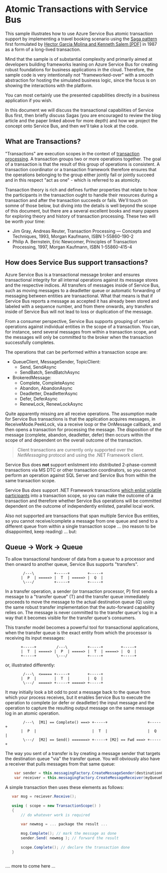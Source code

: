 # Atomic Transactions with Service Bus

This sample illustrates how to use Azure Service Bus atomic transaction support by implementing a 
travel booking scenario using the [Saga pattern](http://kellabyte.com/2012/05/30/clarifying-the-saga-pattern/)
first formulated by [Hector Garcia Molina and Kenneth Salem [PDF]](http://www.cs.cornell.edu/andru/cs711/2002fa/reading/sagas.pdf) 
in 1987 as a form of a long-lived transaction.     

Mind that the sample is of substantial complexity and primarily aimed at developers building frameworks leaning 
on Azure Service Bus for creating robust foundations for business applications in the cloud. Therefore, the sample 
code is very intentionally not "frameworked-over" with a smooth abstraction for hosting the simulated business logic,
since the focus is on showing the interactions with the platform. 

You can most certainly use the presented capabilities directly in a business application if you wish.

In this document we will discuss the transactional capabilities of Service Bus first, then briefly discuss Sagas (you 
are encouraged to review the blog article and the paper linked above for more depth) and how we project the concept
onto Service Bus, and then we'll take a look at the code.  

## What are Transactions?

"Transactions" are execution scopes in the context of [transaction processing](https://en.wikipedia.org/wiki/Transaction_processing).
A transaction groups two or more operations together. The goal of a transaction is that the result of this group of operations 
is consistent. A transaction coordinator or a transaction framework therefore ensures that the operations belonging to the group 
either jointly fail or jointly succeed and in this respect "act as one" - which is referred to as atomicity. 

Transaction theory is rich and defines further properties that relate to how the participants in the transaction ought to handle 
their resources during a transaction and after the transaction succeeds or fails. We'll touch on somne of those below, but diving 
into the details is well beyond the scope of this document, but there are a several excellent books and many papers for exploring 
theory and history of transaction processing. These two will be worth your time:

* Jim Gray, Andreas Reuter, Transaction Processing — Concepts and Techniques, 1993, Morgan Kaufmann, ISBN 1-55860-190-2
* Philip A. Bernstein, Eric Newcomer, Principles of Transaction Processing, 1997, Morgan Kaufmann, ISBN 1-55860-415-4
  
## How does Service Bus support transactions?

Azure Service Bus is a transactional message broker and ensures transactional integrity for all internal operations 
against its message stores and the respective indices. All transfers of messages inside of Service Bus, such as moving 
messages to a deadletter queue or automatic forwarding of messaging between entities are transactional. What that means is 
that if Service Bus reports a message as accepted it has already been stored and labeled with a sequence number, and from 
there onwards, any transfers inside of Service Bus will not lead to loss or duplication of the message. 

From a consumer perspective, Service Bus supports grouping of certain operations against individual entities in the scope 
of a transaction. You can, for instance, send several messages from within a transaction scope, and the messages will only 
be committed to the broker when the transaction successfully completes.

The operations that can be performed within a transaction scope are:
* QueueClient, MessageSender, TopicClient: 
    * Send, SendAsync
    * SendBatch, SendBatchAsync
* BrokeredMessage:  
    * Complete, CompleteAsync
    * Abandon, AbandonAsync
    * Deadletter, DeadletterAsync
    * Defer, DeferAsync
    * RenewLock, RenewLockAsync
    
Quite apparently missing are all receive operations. The assumption made for Service Bus transactions is that the application
acquires messages, in ReceiveMode.PeekLock, via a receive loop or the OnMessage callback, and then opens a transaction 
for processing the message. The disposition of the message (complete, abandon, deadletter, defer) then occurs within the 
scope of and dependent on the overall outcome of the transaction.

> Client transactions are currently only supported over the *NetMessaging* protocol and using the .NET Framework client.  

Service Bus does **not** support enlistment into distributed 2-phase-commit transactions via MS DTC or other transaction 
coordinators, so you cannot perform an operation against SQL Server and Service Bus from within the same transaction scope.

Service Bus *does* support .NET Framework transactions [which enlist volatile participants](https://msdn.microsoft.com/en-us/library/ms172153(v=vs.85).aspx) 
into a transaction scope, so you can make the outcome of a transaction and therefore whether Service Bus operations 
will be committed dependent on the outcome of independently enlisted, parallel local work.

Also not supported are transactions that span multiple Service Bus entities, so you cannot receive/complete a 
message from one queue and send to a different queue from within a single transaction scope ... (no reason to be  
disappointed, keep reading) ... but:

## Queue -> Work -> Queue

To allow transactional handover of data from a queue to a processor and then onward to another queue, Service Bus supports 
"transfers". 
```
        /---\         +-----+        +-----+
       |  P  | =====> |  T  | =====> |  Q  |
        \---/         +-----+        +-----+
``` 

In a transfer operation, a sender (or transaction processor, P) first sends a message to a "transfer queue" (T) and the 
transfer queue immediately proceeds to move the message to the actual destination queue (Q) using the same robust transfer 
implementation that the auto-forward capability relies on. The message is never committed to the transfer queue's log in 
a way that it becomes visible for the transfer queue's consumers.

This transfer model becomes a powerful tool for transactional applications, when the transfer queue is the exact entity 
from which the processor is receiving its input messages:  

```
       +-----+         /---\         +-----+        +-----+
       |  T  | =====> |  P  | =====> |  T  | =====> |  Q  |
       +-----+         \---/         +-----+        +-----+
```
   
or, illustrated differently:

```
        /---\  <===== +-----+        +-----+
       |  P  |        |  T  |        |  Q  |
        \---/  =====> +-----+ =====> +-----+
```

It may initially look a bit odd to post a message back to the queue from which your process receives, but it enables 
Service Bus to execute the operation to complete (or defer or deadletter) the input message and the operation to 
capture the resulting output message on the same message log in an atomic operation.

```
        /---\  [M1] == Complete() ===> +-----+                  +-----+
       |  P  |                         |  T  |                  |  Q  |
        \---/  [M2] == Send() =======> +-----+ [M2] == Fwd ===> +-----+
```

The way you sent of a transfer is by creating a message sender that targets the destination queue "via" the 
transfer queue. You will obviously also have a receiver that pulls messages from that same queue:  

```C#
    var sender = this.messagingFactory.CreateMessageSender(destinationQueue, myQueueName);
    var receiver = this.messagingFactory.CreateMessageReceiver(myQueueName);
```   

A simple transaction then uses these elements as follows:

```C#
   var msg = reciever.Receive();
   
   using ( scope = new TransactionScope() )
   {
       // do whatever work is required 
       
       var newmsg = ... package the result ... 
        
       msg.Complete(); // mark the message as done
       sender.Send( newmsg ); // forward the result
       
       scope.Complete(); // declare the transaction done
   } 
   
```



.... more to come here ...